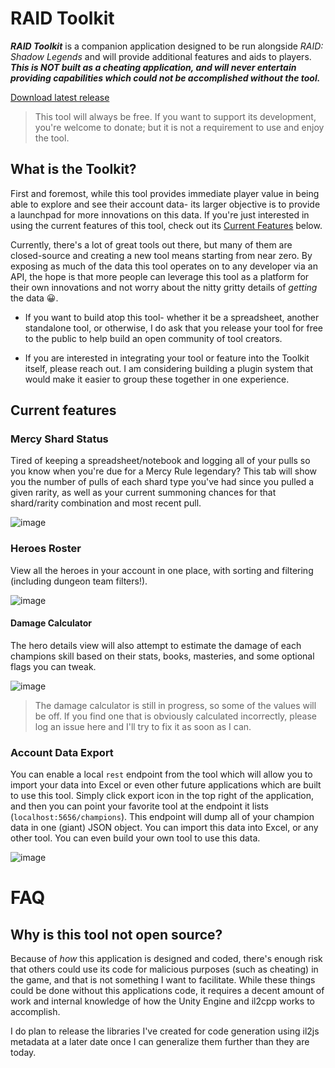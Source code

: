 # RAID Toolkit

***RAID Toolkit*** is a companion application designed to be run alongside *RAID: Shadow Legends* and will provide additional features and aids to players.
***This is NOT built as a cheating application, and will never entertain providing capabilities which could not be accomplished without the tool.***

[Download latest release](http://raid-bot.eastus.azurecontainer.io/hazel)

> This tool will always be free. If you want to support its development, you're welcome to donate; but it is not a requirement to use and enjoy the tool.

## What is the Toolkit?

First and foremost, while this tool provides immediate player value in being able to explore and see their account data- its larger objective is to provide a launchpad for more innovations on this data. If you're just interested in using the current features of this tool, check out its [Current Features](#current-features) below.

Currently, there's a lot of great tools out there, but many of them are closed-source and creating a new tool means starting from near zero. By exposing as much of the data this tool operates on to any developer via an API, the hope is that more people can leverage this tool as a platform for their own innovations and not worry about the nitty gritty details of *getting* the data 😀.

* If you want to build atop this tool- whether it be a spreadsheet, another standalone tool, or otherwise, I do ask that you release your tool for free to the public to help build an open community of tool creators. 

* If you are interested in integrating your tool or feature into the Toolkit itself, please reach out. I am considering building a plugin system that would make it easier to group these together in one experience. 

## Current features

### Mercy Shard Status
Tired of keeping a spreadsheet/notebook and logging all of your pulls so you know when you're due for a Mercy Rule legendary? This tab will show you the number of pulls of each shard type you've had since you pulled a given rarity, as well as your current summoning chances for that shard/rarity combination and most recent pull.

![image](https://user-images.githubusercontent.com/500984/115713732-57bc6480-a344-11eb-802b-0af2f052bb0c.png)

### Heroes Roster
View all the heroes in your account in one place, with sorting and filtering (including dungeon team filters!).

![image](https://user-images.githubusercontent.com/500984/115713910-89cdc680-a344-11eb-9f14-1d14bfdbb0be.png)

#### Damage Calculator
The hero details view will also attempt to estimate the damage of each champions skill based on their stats, books, masteries, and some optional flags you can tweak. 

![image](https://user-images.githubusercontent.com/500984/115714011-a833c200-a344-11eb-961e-142333481f36.png)

> The damage calculator is still in progress, so some of the values will be off.  If you find one that is obviously calculated incorrectly, please log an issue here and I'll try to fix it as soon as I can.


### Account Data Export
You can enable a local `rest` endpoint from the tool which will allow you to import your data into Excel or even other future applications which are built to use this tool. Simply click export icon in the top right of the application, and then you can point your favorite tool at the endpoint it lists (`localhost:5656/champions`). This endpoint will dump all of your champion data in one (giant) JSON object. You can import this data into Excel, or any other tool. You can even build your own tool to use this data.

![image](https://user-images.githubusercontent.com/500984/115713836-728ed900-a344-11eb-9fb5-a4d4a55d070e.png)


# FAQ

## Why is this tool not open source?
Because of *how* this application is designed and coded, there's enough risk that others could use its code for malicious purposes (such as cheating) in the game, and that is not something I want to facilitate. While these things could be done without this applications code, it requires a decent amount of work and internal knowledge of how the Unity Engine and il2cpp works to accomplish.

I do plan to release the libraries I've created for code generation using il2js metadata at a later date once I can generalize them further than they are today.
